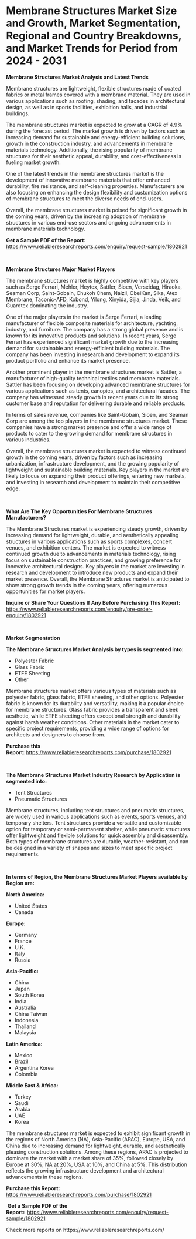 <p><h1>Membrane Structures Market Size and Growth, Market Segmentation, Regional and Country Breakdowns, and Market Trends for Period from 2024 -  2031</h1></p><p><strong>Membrane Structures Market Analysis and Latest Trends</strong></p>
<p><p>Membrane structures are lightweight, flexible structures made of coated fabrics or metal frames covered with a membrane material. They are used in various applications such as roofing, shading, and facades in architectural design, as well as in sports facilities, exhibition halls, and industrial buildings.</p><p>The membrane structures market is expected to grow at a CAGR of 4.9% during the forecast period. The market growth is driven by factors such as increasing demand for sustainable and energy-efficient building solutions, growth in the construction industry, and advancements in membrane materials technology. Additionally, the rising popularity of membrane structures for their aesthetic appeal, durability, and cost-effectiveness is fueling market growth.</p><p>One of the latest trends in the membrane structures market is the development of innovative membrane materials that offer enhanced durability, fire resistance, and self-cleaning properties. Manufacturers are also focusing on enhancing the design flexibility and customization options of membrane structures to meet the diverse needs of end-users.</p><p>Overall, the membrane structures market is poised for significant growth in the coming years, driven by the increasing adoption of membrane structures in various end-use sectors and ongoing advancements in membrane materials technology.</p></p>
<p><strong>Get a Sample PDF of the Report:&nbsp;</strong> <a href="https://www.reliableresearchreports.com/enquiry/request-sample/1802921">https://www.reliableresearchreports.com/enquiry/request-sample/1802921</a></p>
<p>&nbsp;</p>
<p><strong>Membrane Structures Major Market Players</strong></p>
<p><p>The membrane structures market is highly competitive with key players such as Serge Ferrari, Mehler, Heytex, Sattler, Sioen, Verseidag, Hiraoka, Seaman Corp, Saint-Gobain, Chukoh Chem, Naizil, ObeiKan, Sika, Atex Membrane, Taconic-AFD, Kobond, Yilong, Xinyida, Sijia, Jinda, Veik, and Guardtex dominating the industry.</p><p>One of the major players in the market is Serge Ferrari, a leading manufacturer of flexible composite materials for architecture, yachting, industry, and furniture. The company has a strong global presence and is known for its innovative products and solutions. In recent years, Serge Ferrari has experienced significant market growth due to the increasing demand for sustainable and energy-efficient building materials. The company has been investing in research and development to expand its product portfolio and enhance its market presence.</p><p>Another prominent player in the membrane structures market is Sattler, a manufacturer of high-quality technical textiles and membrane materials. Sattler has been focusing on developing advanced membrane structures for various applications such as tents, canopies, and architectural facades. The company has witnessed steady growth in recent years due to its strong customer base and reputation for delivering durable and reliable products.</p><p>In terms of sales revenue, companies like Saint-Gobain, Sioen, and Seaman Corp are among the top players in the membrane structures market. These companies have a strong market presence and offer a wide range of products to cater to the growing demand for membrane structures in various industries.</p><p>Overall, the membrane structures market is expected to witness continued growth in the coming years, driven by factors such as increasing urbanization, infrastructure development, and the growing popularity of lightweight and sustainable building materials. Key players in the market are likely to focus on expanding their product offerings, entering new markets, and investing in research and development to maintain their competitive edge.</p></p>
<p>&nbsp;</p>
<p><strong>What Are The Key Opportunities For Membrane Structures Manufacturers?</strong></p>
<p><p>The Membrane Structures market is experiencing steady growth, driven by increasing demand for lightweight, durable, and aesthetically appealing structures in various applications such as sports complexes, concert venues, and exhibition centers. The market is expected to witness continued growth due to advancements in materials technology, rising focus on sustainable construction practices, and growing preference for innovative architectural designs. Key players in the market are investing in research and development to introduce new products and expand their market presence. Overall, the Membrane Structures market is anticipated to show strong growth trends in the coming years, offering numerous opportunities for market players.</p></p>
<p><strong>Inquire or Share Your Questions If Any Before Purchasing This Report:</strong> <a href="https://www.reliableresearchreports.com/enquiry/pre-order-enquiry/1802921">https://www.reliableresearchreports.com/enquiry/pre-order-enquiry/1802921</a></p>
<p>&nbsp;</p>
<p><strong>Market Segmentation</strong></p>
<p><strong>The Membrane Structures Market Analysis by types is segmented into:</strong></p>
<p><ul><li>Polyester Fabric</li><li>Glass Fabric</li><li>ETFE Sheeting</li><li>Other</li></ul></p>
<p><p>Membrane structures market offers various types of materials such as polyester fabric, glass fabric, ETFE sheeting, and other options. Polyester fabric is known for its durability and versatility, making it a popular choice for membrane structures. Glass fabric provides a transparent and sleek aesthetic, while ETFE sheeting offers exceptional strength and durability against harsh weather conditions. Other materials in the market cater to specific project requirements, providing a wide range of options for architects and designers to choose from.</p></p>
<p><strong>Purchase this Report:&nbsp;</strong><a href="https://www.reliableresearchreports.com/purchase/1802921">https://www.reliableresearchreports.com/purchase/1802921</a></p>
<p>&nbsp;</p>
<p><strong>The Membrane Structures Market Industry Research by Application is segmented into:</strong></p>
<p><ul><li>Tent Structures</li><li>Pneumatic Structures</li></ul></p>
<p><p>Membrane structures, including tent structures and pneumatic structures, are widely used in various applications such as events, sports venues, and temporary shelters. Tent structures provide a versatile and customizable option for temporary or semi-permanent shelter, while pneumatic structures offer lightweight and flexible solutions for quick assembly and disassembly. Both types of membrane structures are durable, weather-resistant, and can be designed in a variety of shapes and sizes to meet specific project requirements.</p></p>
<p>&nbsp;</p>
<p><strong>In terms of Region, the Membrane Structures Market Players available by Region are:</strong></p>
<p>
    <p> <strong> North America: </strong>
        <ul>
            <li>United States</li>
            <li>Canada</li>
        </ul>
        </p> 
    <p> <strong> Europe: </strong>
        <ul>
            <li>Germany</li>
            <li>France</li>
            <li>U.K.</li>
            <li>Italy</li>
            <li>Russia</li>
        </ul>
        </p> 
    <p> <strong> Asia-Pacific: </strong>
        <ul>
            <li>China</li>
            <li>Japan</li>
            <li>South Korea</li>
            <li>India</li>
            <li>Australia</li>
            <li>China Taiwan</li>
            <li>Indonesia</li>
            <li>Thailand</li>
            <li>Malaysia</li>
        </ul>
        </p> 
    <p> <strong> Latin America: </strong>
        <ul>
            <li>Mexico</li>
            <li>Brazil</li>
            <li>Argentina Korea</li>
            <li>Colombia</li>
        </ul>
        </p> 
    <p> <strong> Middle East & Africa: </strong>
        <ul>
            <li>Turkey</li>
            <li>Saudi</li>
            <li>Arabia</li>
            <li>UAE</li>
            <li>Korea</li>
        </ul>
    </p>
    </p>
<p><p>The membrane structures market is expected to exhibit significant growth in the regions of North America (NA), Asia-Pacific (APAC), Europe, USA, and China due to increasing demand for lightweight, durable, and aesthetically pleasing construction solutions. Among these regions, APAC is projected to dominate the market with a market share of 35%, followed closely by Europe at 30%, NA at 20%, USA at 10%, and China at 5%. This distribution reflects the growing infrastructure development and architectural advancements in these regions.</p></p>
<p><strong>Purchase this Report: </strong><a href="https://www.reliableresearchreports.com/purchase/1802921">https://www.reliableresearchreports.com/purchase/1802921</a></p>
<p>&nbsp;<strong>Get a Sample PDF of the Report:&nbsp;&nbsp;</strong><a href="https://www.reliableresearchreports.com/enquiry/request-sample/1802921">https://www.reliableresearchreports.com/enquiry/request-sample/1802921</a></p>
<p><strong></strong></p>
<p>Check more reports on https://www.reliableresearchreports.com/</p>